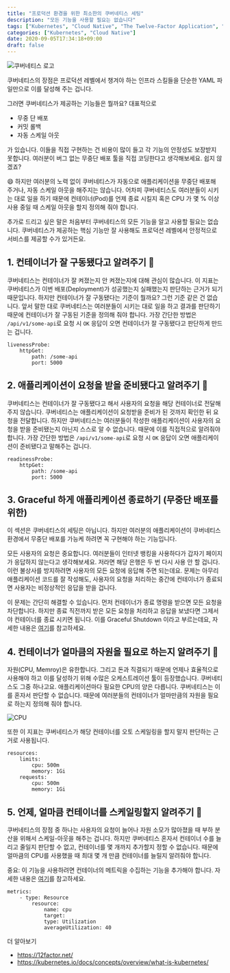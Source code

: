 ```yaml
---
title: "프로덕션 환경을 위한 최소한의 쿠버네티스 세팅"
description: "모든 기능을 사용할 필요는 없습니다"
tags: ["Kubernetes", "Cloud Native", "The Twelve-Factor Application", "Docker"]
categories: ["Kubernetes", "Cloud Native"]
date: 2020-09-05T17:34:18+09:00
draft: false
---
```


![쿠버네티스 로고](/images/kubernetes_logo.png)

쿠버네티스의 장점은 프로덕션 레벨에서 챙겨야 하는 인프라 스킬들을 단순한 YAML 파일만으로 이를 달성해 주는 겁니다.

그러면 쿠버네티스가 제공하는 기능들은 뭘까요? 대표적으로

- 무중 단 배포
- 커밋 롤백
- 자동 스케일 아웃

가 있습니다. 이들을 직접 구현하는 건 비용이 많이 들고 각 기능의 안정성도 보장받지 못합니다. 여러분이 버그 없는 무중단 배포 툴을 직접 코딩한다고 생각해보세요. 쉽지 않겠죠?

😄 하지만 여러분의 노력 없이 쿠버네티스가 자동으로 애플리케이션을 무중단 배포해 주거나, 자동 스케일 아웃을 해주지는 않습니다. 어차피 쿠버네티스도 여러분들이 시키는 대로 일을 하기 때문에 컨테이너(Pod)를 언제 종료 시킬지 혹은 CPU 가 몇 % 이상 사용 중일 때 스케일 아웃을 할지 정의해 줘야 합니다.

추가로 드리고 싶은 말은 처음부터 쿠버네티스의 모든 기능을 알고 사용할 필요는 없습니다. 쿠버네티스가 제공하는 핵심 기능만 잘 사용해도 프로덕션 레벨에서 안정적으로 서비스를 제공할 수가 있거든요.

## 1. 컨테이너가 잘 구동됐다고 알려주기 🧑

쿠버네티스는 컨테이너가 잘 켜졌는지 안 켜졌는지에 대해 관심이 많습니다. 이 지표는 쿠버네티스가 이번 배포(Deployment)가 성공했는지 실패했는지 판단하는 근거가 되기 때문입니다. 하지만 컨테이너가 잘 구동됐다는 기준이 뭘까요? 그런 기준 같은 건 없습니다. 앞서 말한 대로 쿠버네티스는 여러분들이 시키는 대로 일을 하고 결과를 판단하기 때문에 컨테이너가 잘 구동된 기준을 정의해 줘야 합니다. 가장 간단한 방법은 `/api/v1/some-api`로 요청 시 `OK` 응답이 오면 컨테이너가 잘 구동됐다고 판단하게 만드는 겁니다.

```
livenessProbe:
    httpGet:
        path: /some-api
        port: 5000
```

## 2. 애플리케이션이 요청을 받을 준비됐다고 알려주기 🧑

쿠버네티스는 컨테이너가 잘 구동됐다고 해서 사용자의 요청을 해당 컨테이너로 전달해 주지 않습니다. 쿠버네티스는 애플리케이션이 요청받을 준비가 된 것까지 확인한 뒤 요청을 전달합니다.
하지만 쿠버네티스는 여러분들이 작성한 애플리케이션이 사용자의 요청을 받을 준비됐는지 아닌지 스스로 알 수 없습니다. 때문에 이를 직접적으로 알려줘야 합니다. 가장 간단한 방법은 `/api/v1/some-api`로 요청 시 `OK` 응답이 오면 애플리케이션이 준비됐다고 말해주는 겁니다.

```
readinessProbe:
    httpGet:
        path: /some-api
        port: 5000
```

## 3. Graceful 하게 애플리케이션 종료하기 (무중단 배포를 위한)

이 섹션은 쿠버네티스의 세팅은 아닙니다. 하지만 여러분의 애플리케이션이 쿠버네티스 환경에서 무중단 배포를 가능케 하려면 꼭 구현해야 하는 기능입니다.

모든 사용자의 요청은 중요합니다. 여러분들이 인터넷 뱅킹을 사용하다가 갑자기 페이지가 응답하지 않는다고 생각해보세요. 저라면 해당 은행은 두 번 다시 사용 안 할 겁니다. 이런 불상사를 방지하려면 사용자의 모든 요청에 응답해 주면 되는데요. 문제는 아무리 애플리케이션 코드를 잘 작성해도, 사용자의 요청을 처리하는 중간에 컨테이너가 종료되면 사용자는 비정상적인 응답을 받을 겁니다.

이 문제는 간단히 해결할 수 있습니다. 먼저 컨테이너가 종료 명령을 받으면 모든 요청을 차단합니다. 하지만 종료 직전까지 받은 모든 요청을 처리하고 응답을 보냈다면 그제서야 컨테이너를 종료 시키면 됩니다. 이를 Graceful Shutdown 이라고 부르는데요, 자세한 내용은 [여기](https://blog.risingstack.com/graceful-shutdown-node-js-kubernetes/)를 참고하세요.

## 4. 컨테이너가 얼마큼의 자원을 필요로 하는지 알려주기 🧑

자원(CPU, Memroy)은 유한합니다. 그리고 돈과 직결되기 때문에 언제나 효율적으로 사용해야 하고 이를 달성하기 위해 수많은 오케스트레이션 툴이 등장했습니다. 쿠버네티스도 그중 하나고요. 애플리케이션마다 필요한 CPU의 양은 다릅니다. 쿠버네티스는 이를 혼자서 판단할 수 없습니다. 때문에 여러분들의 컨테이너가 얼마만큼의 자원을 필요로 하는지 정의해 줘야 합니다.

![CPU](/images/cpu_cores.png)

또한 이 지표는 쿠버네티스가 해당 컨테이너를 오토 스케일링을 할지 말지 판단하는 근거로 사용됩니다.

```
resources:
    limits:
        cpu: 500m
        memory: 1Gi
    requests:
        cpu: 500m
        memory: 1Gi
```

## 5. 언제, 얼마큼 컨테이너를 스케일링할지 알려주기 🧑

쿠버네티스의 장점 중 하나는 사용자의 요청이 늘어나 자원 소모가 많아졌을 때 부하 분산을 위해서 스케일-아웃을 해주는 겁니다. 하지만 쿠버네티스 혼자서 컨테이너 수를 늘리고 줄일지 판단할 수 없고, 컨테이너를 몇 개까지 추가할지 정할 수 없습니다. 때문에 얼마큼의 CPU를 사용했을 때 최대 몇 개 만큼 컨테이너를 늘릴지 알려줘야 합니다.

중요: 이 기능을 사용하려면 컨테이너의 메트릭을 수집하는 기능을 추가해야 합니다. 자세한 내용은 [여기](https://github.com/kubernetes-sigs/metrics-server)를 참고하세요.

```
metrics:
    - type: Resource
        resource:
            name: cpu
            target:
            type: Utilization
            averageUtilization: 40
```

더 알아보기

- https://12factor.net/
- https://kubernetes.io/docs/concepts/overview/what-is-kubernetes/